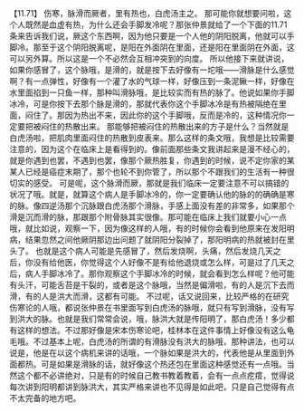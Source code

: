【11.71】  伤寒，脉滑而厥者，里有热也，白虎汤主之。
那可能你就想要问啦，这个人既然是血虚有热，为什么还会手脚发冷呢？那张仲景就给了一个下面的11.71条来告诉我们说，厥这个东西啊，因为他只要是一个人他的阴阳脱离，他就可以手脚冷。那至于这个阴阳脱离呢，是阳在外面阴在里面，还是阳在里面阴在外面，这可以另外算。所以这是一个不必然会互相冲突到的向度。
所以他接下来就讲说，如果你感冒了，这个脉哦，是滑的，就是按下去好像有一坨哦——滑脉是什么感觉啊？有一点弹性，好像有一个灌了水的气球一样，好像压到一条泥鳅一样，好像在水里面掐到一只鱼一样，那种叫滑脉哦，是比较实而有热的脉了。他说如果你手脚冰冷，可是你按下去那个脉是滑的，那就代表你这个手脚冰冷是有热被隔绝在里面，闷住了。那因为热出不来，因此你的这个手脚哦，反而是冷的，这种情况你一定要把被闷住的热散出来。
那能够把被闷住的热散出来的方子是什么？当然就是白虎汤啦，把肌肉里面闷住的热散到皮表来。那么这样的条文哦，我想是比较需要注意的，因为这个在临床上是看得到的。像前面那些条文我讲起来是漫不经心的，就是你遇到也罢，不遇到也罢，像那个厥热胜复，你遇到的时候，说不定你家的某某人已经是癌症末期了，那个也轮不到你管了，所以那个不跟我们的生活有一种很切实的感受。
可是呢，这个脉滑而厥，那就是我们临床一定要注意不可以搞错的状况了哦。就是，就算这个病人是手脚冰冷的，你一定要确认他的脉的的确确是寒的脉。像四逆汤那个沉脉跟白虎汤那个滑脉，手感上面没有差的非常多，如果那个滑是沉而滑的脉，那跟那个附骨脉其实很像。那可能在临床上我们就要小心一点哦，就比如说，观察一下，因为像这样的人哦，有的时候你会看到他原来在发阳明病，结果忽然之间他厥阴那边出问题了就阴阳分裂掉了，那阳明病的热就被封在里头了。
也就是这个病人可能是先感冒了，然后发烧啊，头痛，然后发烧几天之后，你没有给他医，你觉得这个人好像不是有给他退烧或怎么样，可是过了几天之后，病人手脚冰冷了。那你观察这个手脚冰冷的时候，就会看到怎么样呢？他可能有头汗，可能舌苔是干裂的，或者是这个脉哦，当然是偏滑啦，有的人是沉下去而滑，有的人是洪大而滑，这都有可能。
不过呢，话又说回来，比较严格的在研究伤寒论的人哦，都说张仲景在书里面写到白虎汤的脉哦，就只有写到滑脉，没有写到洪大的脉。也就是我们常常会说，哦，脉洪大就是传阳明了，那白虎汤！多少都有这样的想法。不过那好像是宋本伤寒论吧，桂林本在这件事情上好像没有这么龟毛哦。不过基本上呢，白虎汤的所谓的有滑脉没有洪大的脉哦，那种讲法，也可以说是，他是在以这个病机来讲的话哦，一个脉如果是洪大的，代表他是从里面到外面都热。可是如果是滑脉的话，就好像这个热还包在里面这种感觉还有一点哦。当然这个都不必讲绝对，只是有的时候自己教书教着教着，会有一点点疙瘩，觉得说每次讲到阳明都讲到脉洪大，其实严格来讲也不见得是如此吧，只是自己觉得有点不太完备的地方吧。
